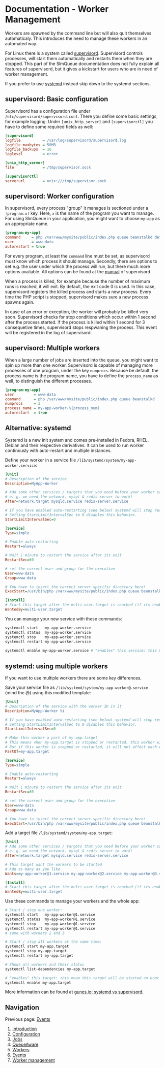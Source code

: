 Documentation - Worker Management
====================

Workers are spawned by the command line but will also quit themselves automaticaly. This introduces the need to manage
these workers in an automated way.

For Linux there is a system called [supervisord](http://supervisord.org). Supervisord controls processes, will start
them automatically and restarts them when they are stopped. This part of the SlmQueue documentation does not fully
explain all features of supervisord, but it gives a kickstart for users who are in need of worker management.

If you prefer to use [systemd](https://wiki.freedesktop.org/www/Software/systemd/) instead skip down to the 
systemd sections.

supervisord: Basic configuration
--------------------------------

Supervisord has a configuration file under `/etc/supervisord/supervisord.conf`. There you define some basic settings, 
for example logging. Under `[unix_http_server]` and `[supervisorctl]` you have to define some required fields as well:

```ini
[supervisord]
logfile          = /var/log/supervisord/supervisord.log
logfile_maxbytes = 50MB
logfile_backups  = 10
loglevel         = error

[unix_http_server]
file             = /tmp/supervisor.sock

[supervisorctl]
serverurl        = unix:///tmp/supervisor.sock
```

supervisord: Worker configuration
---------------------------------

In supervisord, every process "group" it manages is sectioned under a `[program:x]` key. Here, `x` is the name of the 
program you want to manage. For using SlmQueue in your application, you might want to choose `my-app` as an appropriate
name.

```ini
[program:my-app]
command     = php /var/www/mysite/public/index.php queue beanstalkd default
user        = www-data
autorestart = true
```

For every program, at least the `command` line must be set, as supervisord must know which process it should manage.
Secondly, there are options to set e.g. the user under which the process will run, but there much more options available. All
options can be found at the [manual](http://supervisord.org/configuration.html) of supervisord.

When a process is killed, for example because the number of maximum runs is reached, it will exit. By default, the exit
code 0 is used. In this case, supervisord registers the killed process and starts a new process. Every time the PHP
script is stopped, supervisord makes sure a new process spawns again.

In case of an error or exception, the worker will probably be killed very soon. Supervisord checks for stop conditions
which occur within 1 second after the process started. If the process is killed within 1 second for 3 consequetive times,
supervisord stops respwaning the process. This event will be registered in the log of supervisord.

supervisord: Multiple workers
-----------------------------

When a large number of jobs are inserted into the queue, you might want to spin up more than one worker. Supervisord is 
capable of managing more processes of one program, under the key `numprocs`. Because be default, the process name is the
program name, you have to define the `process_name` as well, to distinguish the different processes.

```ini
[program:my-app]
user         = www-data
command      = php /var/www/mysite/public/index.php queue beanstalkd
numprocs     = 3
process_name = my-app-worker-%(process_num)
autorestart  = true
```

Alternative: systemd
-----------------------------------

Systemd is a new init system and comes pre-installed in Fedora, RHEL, Debian and their respective derivatives. 
It can be used to run worker continously with auto-restart and multiple instances.

Define your worker in a service file `/lib/systemd/system/my-app-worker.service`:
```ini
[Unit]
# Description of the service
Description=MyApp-Worker

# Add some other services / targets that you need before your worker can be started
# e. g. we need the network, mysql & redis server to work!
After=network.target mysqld.service redis-server.service

# If you have enabled auto-restarting (see below) systemd will stop restarting this service if it fails too often 
# Setting StartLimitIntervalSec to 0 disables this behavior.
StartLimitIntervalSec=0

[Service]
Type=simple

# Enable auto-restarting
Restart=always

# Wait 1 minute to restart the service after its exit
RestartSec=60

# set the correct user and group for the execution
User=www-data
Group=www-data

# You have to insert the correct server-specific directory here!
ExecStart=/usr/bin/php /var/www/mysite/public/index.php queue beanstalkd

[Install]
# Start this target after the multi-user.target is reached (if its enabled)
WantedBy=multi-user.target
```

You can manage your new service with these commands:
```bash
systemctl start   my-app-worker.service
systemctl status  my-app-worker.service
systemctl stop    my-app-worker.service
systemctl restart my-app-worker.service
 
systemctl enable my-app-worker.service # "enables" this service: this mean this service will be started on boot
```

systemd: using multiple workers
-------------------------------

If you want to use multiple workers there are some key differences.

Save your service file as `/lib/systemd/system/my-app-worker@.service` (mind the @) using this modified template:
```ini
[Unit]
# Description of the service with the worker ID in it
Description=MyApp-Worker %i

# If you have enabled auto-restarting (see below) systemd will stop restarting this service if it fails too often 
# Setting StartLimitIntervalSec to 0 disables this behavior.
StartLimitIntervalSec=0

# Make this worker a part of my-app.target
# This means when my-app.target is stopped or restarted, this worker will be stopped or restarted too. 
# But if this worker is stopped or restarted, it will not affect each other.
PartOf=my-app.target

[Service]
Type=simple

# Enable auto-restarting
Restart=always

# Wait 1 minute to restart the service after its exit
RestartSec=60

# set the correct user and group for the execution
User=www-data
Group=www-data

# You have to insert the correct server-specific directory here!
ExecStart=/usr/bin/php /var/www/mysite/public/index.php queue beanstalkd
```

Add a target file `/lib/systemd/system/my-app.target`:
```ini
[Unit]
# Add some other services / targets that you need before your worker can be started
# e. g. we need the network, mysql & redis server to work!
After=network.target mysqld.service redis-server.service

# This target want the workers to be started
# Add as many as you like
Wants=my-app-worker@1.service my-app-worker@2.service my-app-worker@3.service

[Install]
# Start this target after the multi-user.target is reached (if its enabled)
WantedBy=multi-user.target
```

Use these commands to manage your workers and the whole app:
```bash
# Start / stop one worker:
systemctl start   my-app-worker@1.service
systemctl status  my-app-worker@1.service
systemctl stop    my-app-worker@1.service
systemctl restart my-app-worker@1.service
# same with workers 2 and 3

# Start / stop all workers at the same time: 
systemctl start my-app.target
systemctl stop my-app.target
systemctl restart my-app.target

# Shows all workers and their status
systemctl list-dependencies my-app.target

# "enables" this target: this mean this target will be started on boot (and all workers in it too):
systemctl enable my-app.target 
```

More information can be found at [gunes.io: systemd vs supervisord](https://www.gunes.io/2017/08/24/systemd-vs-supervisor).

Navigation
----------

Previous page: [Events](6.Events.md)

1. [Introduction](1.Introduction.md)
2. [Configuration](2.Configuration.md)
3. [Jobs](3.Jobs.md)
4. [QueueAware](4.QueueAware.md)
5. [Workers](5.Workers.md)
6. [Events](6.Events.md)
7. [Worker management](7.WorkerManagement.md)
